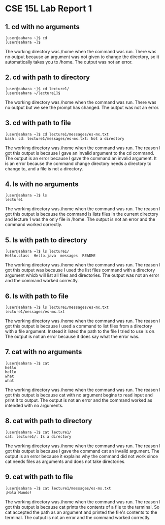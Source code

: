 # CSE 15L Lab Report 1
## 1. cd with no arguments
```
[user@sahara ~]$ cd
[user@sahara ~]$ 
```
The working directory was /home when the command was run. 
There was no output because an argument was not given to change the directory, so it automatically takes you to /home.
The output was not an error.
## 2. cd with path to directory
```
[user@sahara ~]$ cd lecture1/
[user@sahara ~/lecture1]$
```
The working directory was /home when the command was run. 
There was no output but we see the prompt has changed. The output was not an error.
## 3. cd with path to file
```
[user@sahara ~]$ cd lecture1/messages/es-mx.txt 
bash: cd: lecture1/messages/es-mx.txt: Not a directory
```
The working directory was /home when the command was run. 
The reason I got this output is because I gave an invalid argument to the cd command.
The output is an error because I gave the command an invalid argument. It is an error because
the command change directory needs a directory to change to, and a file is not a directory.
## 4. ls with no arguments
```
[user@sahara ~]$ ls
lecture1
```
The working directory was /home when the command was run.
The reason I got this output is because the command ls lists files in the current directory and lecture 1 was the only file in /home.
The output is not an error and the command worked correctly.
## 5. ls with path to directory
```
[user@sahara ~]$ ls lecture1/
Hello.class  Hello.java  messages  README
```
The working directory was /home when the command was run. The reason I got this output was because I used the list files command with a directory argument whicb
will list all files and directories. The output was not an error and the command worked correctly.
## 6. ls with path to file
```
[user@sahara ~]$ ls lecture1/messages/es-mx.txt 
lecture1/messages/es-mx.txt
```
The working directory was /home when the command was run. The reason I got this output is because I used a command to list files from a directory with a file argument.
Instead it listed the path to the file I tried to use ls on. The output is not an error because it does say what the error was. 
## 7. cat with no arguments
```
[user@sahara ~]$ cat
hello
hello
what
what
```
The working directory was /home when the command was run. The reason I got this output is because cat with no argument begins to read input and print it to output.
The output is not an error and the command worked as intended with no arguments.
## 8. cat with path to directory
```
[user@sahara ~]$ cat lecture1/
cat: lecture1/: Is a directory
```
The working directory was /home when the command was run. The reason I got this output is because I gave the command cat an invalid argument.
The output is an error because it explains why the command did not work since cat needs files as arguments and does not take directories.
## 9. cat with path to file
```
[user@sahara ~]$ cat lecture1/messages/es-mx.txt 
¡Hola Mundo!
```
The working directory was /home when the command was run. The reason I got this output is because cat prints the contents of a file to the terminal.
So cat accepted the path as an argument and printed the file's contents to the terminal. The output is not an error and the command worked correctly.


